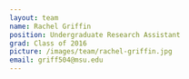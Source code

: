 ```yaml
---
layout: team
name: Rachel Griffin
position: Undergraduate Research Assistant
grad: Class of 2016
picture: /images/team/rachel-griffin.jpg
email: griff504@msu.edu
---
```

